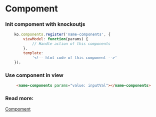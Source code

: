 # Compoment

### Init compoment with knockoutjs

```javascript
    ko.components.register('name-components', {
        viewModel: function(params) {
            // Handle action of this components
        },
        template:
            '<!-- html code of this component -->'
    });
```

### Use component in view

```html
     <name-components params="value: inputVal"></name-components>
```

### Read more:

[Compoment](http://knockoutjs.com/documentation/component-overview.html)